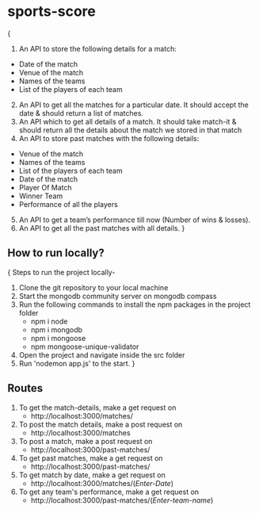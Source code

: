 # sports-score

{
1. An API to store the following details for a match:
- Date of the match
- Venue of the match
- Names of the teams
- List of the players of each team
2. An API to get all the matches for a particular date. It should accept the date & should
return a list of matches.
3. An API which to get all details of a match. It should take match-it & should return all
the details about the match we stored in that match
4. An API to store past matches with the following details:
- Venue of the match
- Names of the teams
- List of the players of each team
- Date of the match
- Player Of Match
- Winner Team
- Performance of all the players
5. An API to get a team’s performance till now (Number of wins & losses).
6. An API to get all the past matches with all details.
}

## How to run locally?

{  Steps to run the project locally-
1. Clone the git repository to your local machine
2. Start the mongodb community server on mongodb compass
3. Run the following commands to install the npm packages in the project folder
   - npm i node
   - npm i mongodb
   - npm i mongoose
   - npm mongoose-unique-validator
5. Open the project and navigate inside the src folder
6. Run 'nodemon app.js' to the start.
 }
 
 ## Routes
 1. To get the match-details, make a get request on
    - http://localhost:3000/matches/
 2. To post the match details, make a post request on
    - http://localhost:3000/matches
 3. To post a match, make a post request on
    - http://localhost:3000/past-matches/
 4. To get past matches, make a get request on
    - http://localhost:3000/past-matches/
 5. To get match by date, make a get request on
    - http://localhost:3000/matches/(*Enter-Date*)
 6. To get any team's performance, make a get request on
    - http://localhost:3000/past-matches/(*Enter-team-name*)
 

   
